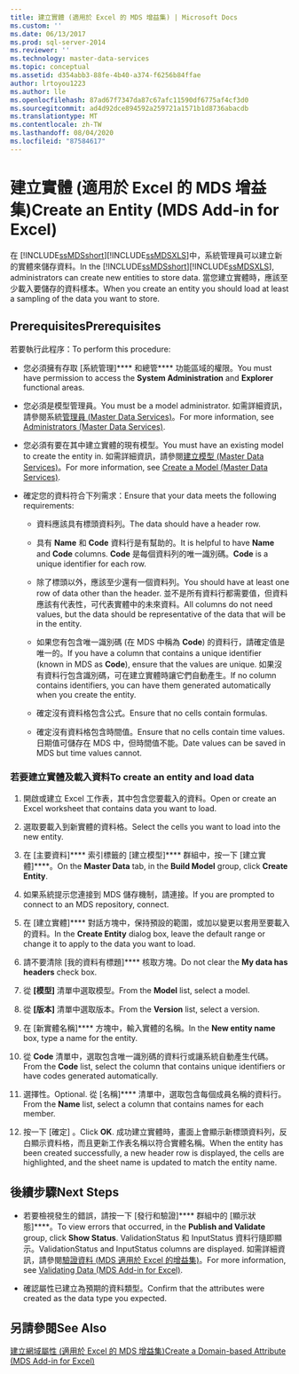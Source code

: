 ```yaml
---
title: 建立實體 (適用於 Excel 的 MDS 增益集) | Microsoft Docs
ms.custom: ''
ms.date: 06/13/2017
ms.prod: sql-server-2014
ms.reviewer: ''
ms.technology: master-data-services
ms.topic: conceptual
ms.assetid: d354abb3-88fe-4b40-a374-f6256b84ffae
author: lrtoyou1223
ms.author: lle
ms.openlocfilehash: 87ad67f7347da87c67afc11590df6775af4cf3d0
ms.sourcegitcommit: ad4d92dce894592a259721a1571b1d8736abacdb
ms.translationtype: MT
ms.contentlocale: zh-TW
ms.lasthandoff: 08/04/2020
ms.locfileid: "87584617"
---
```

# <a name="create-an-entity-mds-add-in-for-excel"></a><span data-ttu-id="8f760-102">建立實體 (適用於 Excel 的 MDS 增益集)</span><span class="sxs-lookup"><span data-stu-id="8f760-102">Create an Entity (MDS Add-in for Excel)</span></span>
  <span data-ttu-id="8f760-103">在 [!INCLUDE[ssMDSshort](../../includes/ssmdsshort-md.md)][!INCLUDE[ssMDSXLS](../../includes/ssmdsxls-md.md)]中，系統管理員可以建立新的實體來儲存資料。</span><span class="sxs-lookup"><span data-stu-id="8f760-103">In the [!INCLUDE[ssMDSshort](../../includes/ssmdsshort-md.md)][!INCLUDE[ssMDSXLS](../../includes/ssmdsxls-md.md)], administrators can create new entities to store data.</span></span> <span data-ttu-id="8f760-104">當您建立實體時，應該至少載入要儲存的資料樣本。</span><span class="sxs-lookup"><span data-stu-id="8f760-104">When you create an entity you should load at least a sampling of the data you want to store.</span></span>  
  
## <a name="prerequisites"></a><span data-ttu-id="8f760-105">Prerequisites</span><span class="sxs-lookup"><span data-stu-id="8f760-105">Prerequisites</span></span>  
 <span data-ttu-id="8f760-106">若要執行此程序：</span><span class="sxs-lookup"><span data-stu-id="8f760-106">To perform this procedure:</span></span>  
  
-   <span data-ttu-id="8f760-107">您必須擁有存取 [系統管理]\*\*\*\* 和總管\*\*\*\* 功能區域的權限。</span><span class="sxs-lookup"><span data-stu-id="8f760-107">You must have permission to access the **System Administration** and **Explorer** functional areas.</span></span>  
  
-   <span data-ttu-id="8f760-108">您必須是模型管理員。</span><span class="sxs-lookup"><span data-stu-id="8f760-108">You must be a model administrator.</span></span> <span data-ttu-id="8f760-109">如需詳細資訊，請參閱系統[管理員 &#40;Master Data Services&#41;](../administrators-master-data-services.md)。</span><span class="sxs-lookup"><span data-stu-id="8f760-109">For more information, see [Administrators &#40;Master Data Services&#41;](../administrators-master-data-services.md).</span></span>  
  
-   <span data-ttu-id="8f760-110">您必須有要在其中建立實體的現有模型。</span><span class="sxs-lookup"><span data-stu-id="8f760-110">You must have an existing model to create the entity in.</span></span> <span data-ttu-id="8f760-111">如需詳細資訊，請參閱[建立模型 &#40;Master Data Services&#41;](../create-a-model-master-data-services.md)。</span><span class="sxs-lookup"><span data-stu-id="8f760-111">For more information, see [Create a Model &#40;Master Data Services&#41;](../create-a-model-master-data-services.md).</span></span>  
  
-   <span data-ttu-id="8f760-112">確定您的資料符合下列需求：</span><span class="sxs-lookup"><span data-stu-id="8f760-112">Ensure that your data meets the following requirements:</span></span>  
  
    -   <span data-ttu-id="8f760-113">資料應該具有標頭資料列。</span><span class="sxs-lookup"><span data-stu-id="8f760-113">The data should have a header row.</span></span>  
  
    -   <span data-ttu-id="8f760-114">具有 **Name** 和 **Code** 資料行是有幫助的。</span><span class="sxs-lookup"><span data-stu-id="8f760-114">It is helpful to have **Name** and **Code** columns.</span></span> <span data-ttu-id="8f760-115">**Code** 是每個資料列的唯一識別碼。</span><span class="sxs-lookup"><span data-stu-id="8f760-115">**Code** is a unique identifier for each row.</span></span>  
  
    -   <span data-ttu-id="8f760-116">除了標頭以外，應該至少還有一個資料列。</span><span class="sxs-lookup"><span data-stu-id="8f760-116">You should have at least one row of data other than the header.</span></span> <span data-ttu-id="8f760-117">並不是所有資料行都需要值，但資料應該有代表性，可代表實體中的未來資料。</span><span class="sxs-lookup"><span data-stu-id="8f760-117">All columns do not need values, but the data should be representative of the data that will be in the entity.</span></span>  
  
    -   <span data-ttu-id="8f760-118">如果您有包含唯一識別碼 (在 MDS 中稱為 **Code**) 的資料行，請確定值是唯一的。</span><span class="sxs-lookup"><span data-stu-id="8f760-118">If you have a column that contains a unique identifier (known in MDS as **Code**), ensure that the values are unique.</span></span> <span data-ttu-id="8f760-119">如果沒有資料行包含識別碼，可在建立實體時讓它們自動產生。</span><span class="sxs-lookup"><span data-stu-id="8f760-119">If no column contains identifiers, you can have them generated automatically when you create the entity.</span></span>  
  
    -   <span data-ttu-id="8f760-120">確定沒有資料格包含公式。</span><span class="sxs-lookup"><span data-stu-id="8f760-120">Ensure that no cells contain formulas.</span></span>  
  
    -   <span data-ttu-id="8f760-121">確定沒有資料格包含時間值。</span><span class="sxs-lookup"><span data-stu-id="8f760-121">Ensure that no cells contain time values.</span></span> <span data-ttu-id="8f760-122">日期值可儲存在 MDS 中，但時間值不能。</span><span class="sxs-lookup"><span data-stu-id="8f760-122">Date values can be saved in MDS but time values cannot.</span></span>  
  
### <a name="to-create-an-entity-and-load-data"></a><span data-ttu-id="8f760-123">若要建立實體及載入資料</span><span class="sxs-lookup"><span data-stu-id="8f760-123">To create an entity and load data</span></span>  
  
1.  <span data-ttu-id="8f760-124">開啟或建立 Excel 工作表，其中包含您要載入的資料。</span><span class="sxs-lookup"><span data-stu-id="8f760-124">Open or create an Excel worksheet that contains data you want to load.</span></span>  
  
2.  <span data-ttu-id="8f760-125">選取要載入到新實體的資料格。</span><span class="sxs-lookup"><span data-stu-id="8f760-125">Select the cells you want to load into the new entity.</span></span>  
  
3.  <span data-ttu-id="8f760-126">在 [主要資料]\*\*\*\* 索引標籤的 [建立模型]\*\*\*\* 群組中，按一下 [建立實體]\*\*\*\*。</span><span class="sxs-lookup"><span data-stu-id="8f760-126">On the **Master Data** tab, in the **Build Model** group, click **Create Entity**.</span></span>  
  
4.  <span data-ttu-id="8f760-127">如果系統提示您連接到 MDS 儲存機制，請連接。</span><span class="sxs-lookup"><span data-stu-id="8f760-127">If you are prompted to connect to an MDS repository, connect.</span></span>  
  
5.  <span data-ttu-id="8f760-128">在 [建立實體]\*\*\*\* 對話方塊中，保持預設的範圍，或加以變更以套用至要載入的資料。</span><span class="sxs-lookup"><span data-stu-id="8f760-128">In the **Create Entity** dialog box, leave the default range or change it to apply to the data you want to load.</span></span>  
  
6.  <span data-ttu-id="8f760-129">請不要清除 [我的資料有標題]\*\*\*\* 核取方塊。</span><span class="sxs-lookup"><span data-stu-id="8f760-129">Do not clear the **My data has headers** check box.</span></span>  
  
7.  <span data-ttu-id="8f760-130">從 **[模型]** 清單中選取模型。</span><span class="sxs-lookup"><span data-stu-id="8f760-130">From the **Model** list, select a model.</span></span>  
  
8.  <span data-ttu-id="8f760-131">從 **[版本]** 清單中選取版本。</span><span class="sxs-lookup"><span data-stu-id="8f760-131">From the **Version** list, select a version.</span></span>  
  
9. <span data-ttu-id="8f760-132">在 [新實體名稱]\*\*\*\* 方塊中，輸入實體的名稱。</span><span class="sxs-lookup"><span data-stu-id="8f760-132">In the **New entity name** box, type a name for the entity.</span></span>  
  
10. <span data-ttu-id="8f760-133">從 **Code** 清單中，選取包含唯一識別碼的資料行或讓系統自動產生代碼。</span><span class="sxs-lookup"><span data-stu-id="8f760-133">From the **Code** list, select the column that contains unique identifiers or have codes generated automatically.</span></span>  
  
11. <span data-ttu-id="8f760-134">選擇性。</span><span class="sxs-lookup"><span data-stu-id="8f760-134">Optional.</span></span> <span data-ttu-id="8f760-135">從 [名稱]\*\*\*\* 清單中，選取包含每個成員名稱的資料行。</span><span class="sxs-lookup"><span data-stu-id="8f760-135">From the **Name** list, select a column that contains names for each member.</span></span>  
  
12. <span data-ttu-id="8f760-136">按一下 [確定]  。</span><span class="sxs-lookup"><span data-stu-id="8f760-136">Click **OK**.</span></span> <span data-ttu-id="8f760-137">成功建立實體時，畫面上會顯示新標頭資料列，反白顯示資料格，而且更新工作表名稱以符合實體名稱。</span><span class="sxs-lookup"><span data-stu-id="8f760-137">When the entity has been created successfully, a new header row is displayed, the cells are highlighted, and the sheet name is updated to match the entity name.</span></span>  
  
## <a name="next-steps"></a><span data-ttu-id="8f760-138">後續步驟</span><span class="sxs-lookup"><span data-stu-id="8f760-138">Next Steps</span></span>  
  
-   <span data-ttu-id="8f760-139">若要檢視發生的錯誤，請按一下 [發行和驗證]\*\*\*\* 群組中的 [顯示狀態]\*\*\*\*。</span><span class="sxs-lookup"><span data-stu-id="8f760-139">To view errors that occurred, in the **Publish and Validate** group, click **Show Status**.</span></span> <span data-ttu-id="8f760-140">ValidationStatus 和 InputStatus 資料行隨即顯示。</span><span class="sxs-lookup"><span data-stu-id="8f760-140">ValidationStatus and InputStatus columns are displayed.</span></span> <span data-ttu-id="8f760-141">如需詳細資訊，請參閱[驗證資料 &#40;MDS 適用於 Excel 的增益集&#41;](validating-data-mds-add-in-for-excel.md)。</span><span class="sxs-lookup"><span data-stu-id="8f760-141">For more information, see [Validating Data &#40;MDS Add-in for Excel&#41;](validating-data-mds-add-in-for-excel.md).</span></span>  
  
-   <span data-ttu-id="8f760-142">確認屬性已建立為預期的資料類型。</span><span class="sxs-lookup"><span data-stu-id="8f760-142">Confirm that the attributes were created as the data type you expected.</span></span>  
  
## <a name="see-also"></a><span data-ttu-id="8f760-143">另請參閱</span><span class="sxs-lookup"><span data-stu-id="8f760-143">See Also</span></span>  
 [<span data-ttu-id="8f760-144">建立網域屬性 &#40;適用於 Excel 的 MDS 增益集&#41;</span><span class="sxs-lookup"><span data-stu-id="8f760-144">Create a Domain-based Attribute &#40;MDS Add-in for Excel&#41;</span></span>](create-a-domain-based-attribute-mds-add-in-for-excel.md)  
  
  
